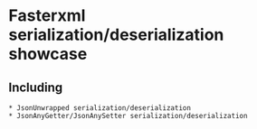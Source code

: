 # Fasterxml serialization/deserialization showcase

## Including
    * JsonUnwrapped serialization/deserialization
    * JsonAnyGetter/JsonAnySetter serialization/deserialization